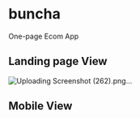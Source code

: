 # buncha
One-page Ecom App

## <h2>Landing page View</h2>

![Uploading Screenshot (262).png…]()



### <h2> Mobile View </h2>

